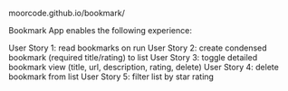 moorcode.github.io/bookmark/

Bookmark App enables the following experience:

User Story 1: read bookmarks on run
User Story 2: create condensed bookmark (required title/rating) to list 
User Story 3: toggle detailed bookmark view (title, url, description, rating, delete)
User Story 4: delete bookmark from list
User Story 5: filter list by star rating
